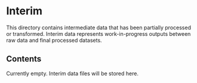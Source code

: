 # Interim

This directory contains intermediate data that has been partially processed or transformed.
Interim data represents work-in-progress outputs between raw data and final processed datasets.

## Contents

Currently empty. Interim data files will be stored here.
